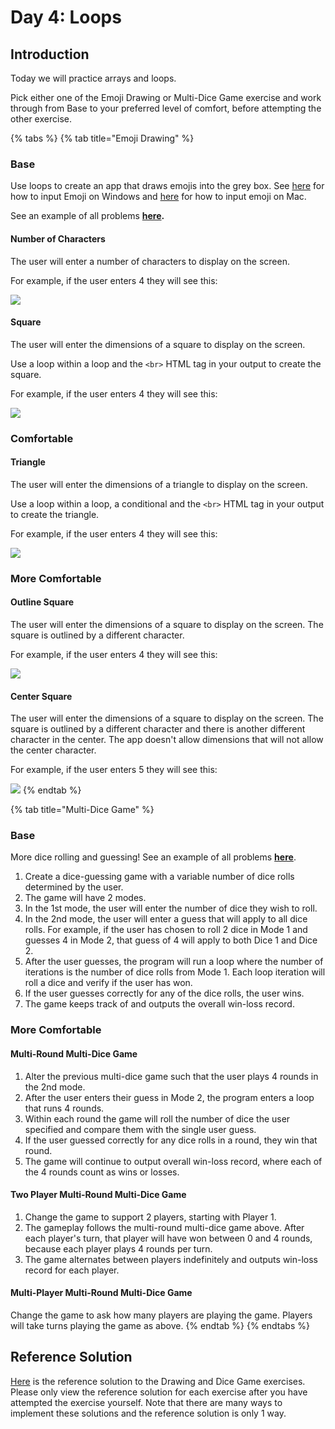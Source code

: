 # Day 4: Loops

## Introduction

Today we will practice arrays and loops.

Pick either one of the Emoji Drawing or Multi-Dice Game exercise and work through from Base to your preferred level of comfort, before attempting the other exercise.

{% tabs %}
{% tab title="Emoji Drawing" %}
### Base

Use loops to create an app that draws emojis into the grey box. See [here](https://support.microsoft.com/en-us/windows/windows-10-keyboard-tips-and-tricks-588e0b72-0fff-6d3f-aeee-6e5116097942) for how to input Emoji on Windows and [here](https://support.apple.com/en-sg/guide/mac-help/mchlp1560/mac) for how to input emoji on Mac.

See an example of all problems [**here**](https://rocketacademy.github.io/basics-starter-code/day5/drawingemoji/index.html)**.**

#### Number of Characters

The user will enter a number of characters to display on the screen.

For example, if the user enters 4 they will see this:

![](<../../.gitbook/assets/Screen Shot 2020-08-26 at 12.35.32 AM (1).png>)

#### Square

The user will enter the dimensions of a square to display on the screen.

Use a loop within a loop and the `<br>` HTML tag in your output to create the square.

For example, if the user enters 4 they will see this:

![](<../../.gitbook/assets/Screen Shot 2020-08-26 at 12.35.12 AM.png>)

### Comfortable

#### Triangle

The user will enter the dimensions of a triangle to display on the screen.‌

Use a loop within a loop, a conditional and the `<br>` HTML tag in your output to create the triangle.

For example, if the user enters 4 they will see this:

![](<../../.gitbook/assets/Screen Shot 2020-08-26 at 12.37.35 AM.png>)

### More Comfortable

#### Outline Square

The user will enter the dimensions of a square to display on the screen. The square is outlined by a different character.

For example, if the user enters 4 they will see this:

![](<../../.gitbook/assets/Screen Shot 2020-08-26 at 12.54.56 AM.png>)

#### Center Square

The user will enter the dimensions of a square to display on the screen. The square is outlined by a different character and there is another different character in the center. The app doesn't allow dimensions that will not allow the center character.

For example, if the user enters 5 they will see this:

![](<../../.gitbook/assets/Screen Shot 2020-08-26 at 12.58.34 AM.png>)
{% endtab %}

{% tab title="Multi-Dice Game" %}
### Base

More dice rolling and guessing! See an example of all problems [**here**](https://rocketacademy.github.io/basics-starter-code/day5/dicegame/index.html).

1. Create a dice-guessing game with a variable number of dice rolls determined by the user.
2. The game will have 2 modes.
3. In the 1st mode, the user will enter the number of dice they wish to roll.
4. In the 2nd mode, the user will enter a guess that will apply to all dice rolls. For example, if the user has chosen to roll 2 dice in Mode 1 and guesses 4 in Mode 2, that guess of 4 will apply to both Dice 1 and Dice 2.
5. After the user guesses, the program will run a loop where the number of iterations is the number of dice rolls from Mode 1. Each loop iteration will roll a dice and verify if the user has won.
6. If the user guesses correctly for any of the dice rolls, the user wins.
7. The game keeps track of and outputs the overall win-loss record.

### More Comfortable

#### Multi-Round Multi-Dice Game

1. Alter the previous multi-dice game such that the user plays 4 rounds in the 2nd mode.
2. After the user enters their guess in Mode 2, the program enters a loop that runs 4 rounds.
3. Within each round the game will roll the number of dice the user specified and compare them with the single user guess.
4. If the user guessed correctly for any dice rolls in a round, they win that round.
5. The game will continue to output overall win-loss record, where each of the 4 rounds count as wins or losses.

#### Two Player Multi-Round Multi-Dice Game

1. Change the game to support 2 players, starting with Player 1.
2. The gameplay follows the multi-round multi-dice game above. After each player's turn, that player will have won between 0 and 4 rounds, because each player plays 4 rounds per turn.
3. The game alternates between players indefinitely and outputs win-loss record for each player.

#### Multi-Player Multi-Round Multi-Dice Game

Change the game to ask how many players are playing the game. Players will take turns playing the game as above.
{% endtab %}
{% endtabs %}

## Reference Solution

[Here](https://github.com/rocketacademy/basics-starter-code-2.0/blob/day4/day04-loops/in-class/script.js) is the reference solution to the Drawing and Dice Game exercises. Please only view the reference solution for each exercise after you have attempted the exercise yourself. Note that there are many ways to implement these solutions and the reference solution is only 1 way.
